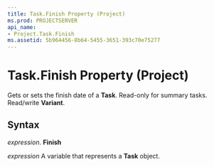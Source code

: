 ```yaml
---
title: Task.Finish Property (Project)
ms.prod: PROJECTSERVER
api_name:
- Project.Task.Finish
ms.assetid: 5b964456-8b64-5455-3651-393c70e75277
---
```



# Task.Finish Property (Project)

Gets or sets the finish date of a  **Task**. Read-only for summary tasks. Read/write **Variant**.


## Syntax

 _expression_. **Finish**

 _expression_ A variable that represents a **Task** object.


